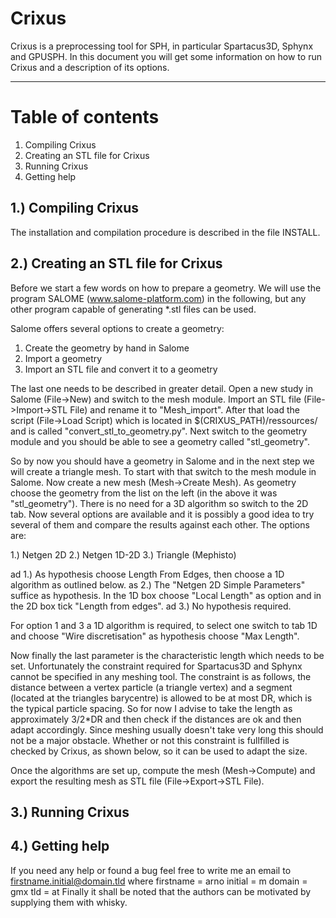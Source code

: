 Crixus
======

Crixus is a preprocessing tool for SPH, in particular Spartacus3D, Sphynx and GPUSPH. In this document you will get some information on how to run Crixus and a description of its options.

-------------------------------------------------------------------------------------------------------------------------------------------------------------------------------------------

Table of contents
=================
1. Compiling Crixus
2. Creating an STL file for Crixus
3. Running Crixus
4. Getting help


1.) Compiling Crixus
--------------------

The installation and compilation procedure is described in the file INSTALL.

2.) Creating an STL file for Crixus
-----------------------------------

Before we start a few words on how to prepare a geometry. We will use the program SALOME (www.salome-platform.com) in the following, but any other program capable of generating \*.stl files can be used.

Salome offers several options to create a geometry:
1. Create the geometry by hand in Salome
2. Import a geometry
3. Import an STL file and convert it to a geometry

The last one needs to be described in greater detail. Open a new study in Salome (File->New) and switch to the mesh module. Import an STL file (File->Import->STL File) and rename it to "Mesh_import". After that load the script (File->Load Script) which is located in $(CRIXUS_PATH)/ressources/ and is called "convert_stl_to_geometry.py". Next switch to the geometry module and you should be able to see a geometry called "stl_geometry".

So by now you should have a geometry in Salome and in the next step we will create a triangle mesh. To start with that switch to the mesh module in Salome. Now create a new mesh (Mesh->Create Mesh). As geometry choose the geometry from the list on the left (in the above it was "stl_geometry"). There is no need for a 3D algorithm so switch to the 2D tab. Now several options are available and it is possibly a good idea to try several of them and compare the results against each other. The options are:

1.) Netgen 2D
2.) Netgen 1D-2D
3.) Triangle (Mephisto)

ad 1.) As hypothesis choose Length From Edges, then choose a 1D algorithm as outlined below.
as 2.) The "Netgen 2D Simple Parameters" suffice as hypothesis. In the 1D box choose "Local Length" as option and in the 2D box tick "Length from edges".
ad 3.) No hypothesis required.

For option 1 and 3 a 1D algorithm is required, to select one switch to tab 1D and choose "Wire discretisation" as hypothesis choose "Max Length".

Now finally the last parameter is the characteristic length which needs to be set. Unfortunately the constraint required for Spartacus3D and Sphynx cannot be specified in any meshing tool. The constraint is as follows, the distance between a vertex particle (a triangle vertex) and a segment (located at the triangles barycentre) is allowed to be at most DR, which is the typical particle spacing. So for now I advise to take the length as approximately 3/2\*DR and then check if the distances are ok and then adapt accordingly. Since meshing usually doesn't take very long this should not be a major obstacle. Whether or not this constraint is fullfilled is checked by Crixus, as shown below, so it can be used to adapt the size.

Once the algorithms are set up, compute the mesh (Mesh->Compute) and export the resulting mesh as STL file (File->Export->STL File).

3.) Running Crixus
------------------

4.) Getting help
----------------

If you need any help or found a bug feel free to write me an email to firstname.initial@domain.tld where
firstname = arno
initial = m
domain = gmx
tld = at
Finally it shall be noted that the authors can be motivated by supplying them with whisky.
